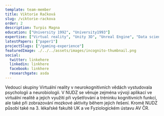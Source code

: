 ```yaml
---
template: team-member
title: Viktorie Račková
slug: /viktorie-rackova
order: 2
description: Turpis Magna
education: ["University 1992", "University1993"]
expertise: ["Virtual reality", "Unity 3D", "Unreal Engine", "Data science"]
latestPapers: ["paper1"]
projectSlugs: ["/gaming-experience"]
featuredImage: ./../../assets/images/incognito-thumbnail.png
social:
  twitter: linkehere
  linkedin: linkhere
  facebook: linkhere
  researchgate: asda
---
```


Vedoucí skupiny Virtuální reality v neurokognitivních vědách vystudovala psychologii a neurobiologii. V NUDZ se věnuje zejména vývoji aplikací ve virtuální realitě a jejich využití při vyšetřování a tréninku kognitivních funkcí, ale také při zobrazování mozkové aktivity během jejich řešení. Kromě NUDZ působí také na 3. lékařské fakultě UK a ve Fyziologickém ústavu AV ČR.

